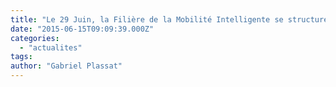 ```yaml
---
title: "Le 29 Juin, la Filière de la Mobilité Intelligente se structure !"
date: "2015-06-15T09:09:39.000Z"
categories: 
  - "actualites"
tags: 
author: "Gabriel Plassat"
---
```



